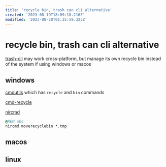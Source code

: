 ```yaml
---
title: 'recycle bin, trash can cli alternative'
created: '2023-08-19T18:09:18.216Z'
modified: '2023-08-20T01:35:59.323Z'
---
```


# recycle bin, trash can cli alternative

[trash-cli]() may work cross-platform, but manage its own recycle bin instead of the system if using windows or macos

## windows

[cmdutils](http://www.maddogsw.com/cmdutils/) which has `recycle` and `bin` commands

[cmd-recycle](https://github.com/kizzx2/cmd-recycle/)

[nircmd]()

```cmd
@REM abc
nircmd moverecyclebin *.tmp
```

## macos

## linux
